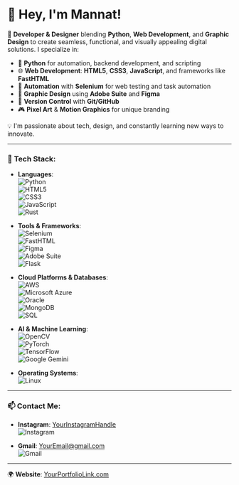 <!--
**Zakede/Zakede** is a ✨ _special_ ✨ repository because its `README.md` (this file) appears on your GitHub profile.

Here are some ideas to get you started:

- 🔭 I’m currently working on ...
- 🌱 I’m currently learning ...
- 👯 I’m looking to collaborate on ...
- 🤔 I’m looking for help with ...
- 💬 Ask me about ...
- 📫 How to reach me: ...
- 😄 Pronouns: ...
- ⚡ Fun fact: ...
-->

# 👋 Hey, I'm Mannat!

🚀 **Developer & Designer** blending **Python**, **Web Development**, and **Graphic Design** to create seamless, functional, and visually appealing digital solutions. I specialize in:

- 🐍 **Python** for automation, backend development, and scripting  
- 🌐 **Web Development**: **HTML5**, **CSS3**, **JavaScript**, and frameworks like **FastHTML**  
- 🤖 **Automation** with **Selenium** for web testing and task automation  
- 🎨 **Graphic Design** using **Adobe Suite** and **Figma**  
- 🔧 **Version Control** with **Git/GitHub**  
- 🎮 **Pixel Art** & **Motion Graphics** for unique branding  

💡 I'm passionate about tech, design, and constantly learning new ways to innovate.

---

### 🔧 **Tech Stack**:

- **Languages**:  
  ![Python](https://img.shields.io/badge/Python-3776AB?style=flat&logo=python&logoColor=white)  
  ![HTML5](https://img.shields.io/badge/HTML5-E34F26?style=flat&logo=html5&logoColor=white)  
  ![CSS3](https://img.shields.io/badge/CSS3-1572B6?style=flat&logo=css3&logoColor=white)  
  ![JavaScript](https://img.shields.io/badge/JavaScript-F7DF1E?style=flat&logo=javascript&logoColor=black)  
  ![Rust](https://img.shields.io/badge/Rust-000000?style=flat&logo=rust&logoColor=white)

- **Tools & Frameworks**:  
  ![Selenium](https://img.shields.io/badge/Selenium-43B02A?style=flat&logo=selenium&logoColor=white)  
  ![FastHTML](https://img.shields.io/badge/FastHTML-232F3E?style=flat&logo=html5&logoColor=white)  
  ![Figma](https://img.shields.io/badge/Figma-F24E1E?style=flat&logo=figma&logoColor=white)  
  ![Adobe Suite](https://img.shields.io/badge/Adobe%20Creative%20Cloud-DA1F26?style=flat&logo=adobecreativecloud&logoColor=white)  
  ![Flask](https://img.shields.io/badge/Flask-000000?style=flat&logo=flask&logoColor=white)

- **Cloud Platforms & Databases**:  
  ![AWS](https://img.shields.io/badge/Amazon%20AWS-232F3E?style=flat&logo=amazonaws&logoColor=white)  
  ![Microsoft Azure](https://img.shields.io/badge/Microsoft%20Azure-0089D6?style=flat&logo=microsoftazure&logoColor=white)  
  ![Oracle](https://img.shields.io/badge/Oracle-F80000?style=flat&logo=oracle&logoColor=white)  
  ![MongoDB](https://img.shields.io/badge/MongoDB-47A248?style=flat&logo=mongodb&logoColor=white)  
  ![SQL](https://img.shields.io/badge/SQL-336791?style=flat&logo=postgresql&logoColor=white)

- **AI & Machine Learning**:  
  ![OpenCV](https://img.shields.io/badge/OpenCV-5C3EE8?style=flat&logo=opencv&logoColor=white)  
  ![PyTorch](https://img.shields.io/badge/PyTorch-EE4C2C?style=flat&logo=pytorch&logoColor=white)  
  ![TensorFlow](https://img.shields.io/badge/TensorFlow-FF6F00?style=flat&logo=tensorflow&logoColor=white)  
  ![Google Gemini](https://img.shields.io/badge/Google%20Gemini-4285F4?style=flat&logo=google&logoColor=white)

- **Operating Systems**:  
  ![Linux](https://img.shields.io/badge/Linux-FCC624?style=flat&logo=linux&logoColor=black)

---

### 📫 **Contact Me**:

- **Instagram**: [YourInstagramHandle](#)  
  ![Instagram](https://img.shields.io/badge/Instagram-E4405F?style=flat&logo=instagram&logoColor=white)
  
- **Gmail**: [YourEmail@gmail.com](mailto:YourEmail@gmail.com)  
  ![Gmail](https://img.shields.io/badge/Gmail-D14836?style=flat&logo=gmail&logoColor=white)

---

🌍 **Website**: [YourPortfolioLink.com](#)
